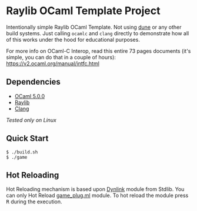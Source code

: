 # Raylib OCaml Template Project

Intentionally simple Raylib OCaml Template. Not using [dune](https://github.com/ocaml/dune) or any other build systems. Just calling `ocamlc` and `clang` directly to demonstrate how all of this works under the hood for educational purposes.

For more info on OCaml-C Interop, read this entire 73 pages documents (it's simple, you can do that in a couple of hours): https://v2.ocaml.org/manual/intfc.html

## Dependencies

- [OCaml 5.0.0](https://ocaml.org/install)
- [Raylib](https://www.raylib.com/)
- [Clang](https://clang.llvm.org/)

*Tested only on Linux*

## Quick Start

``` console
$ ./build.sh
$ ./game
```

## Hot Reloading

Hot Reloading mechanism is based upon [Dynlink](https://v2.ocaml.org/api/Dynlink.html) module from Stdlib. You can only Hot Reload [game_plug.ml](./game_plug.ml) module. To hot reload the module press <kbd>R</kbd> during the execution.

